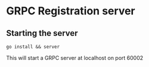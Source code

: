 # GRPC Registration server

## Starting the server

    go install && server

This will start a GRPC server at localhost on port 60002
